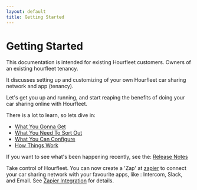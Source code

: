 ```yaml
---
layout: default
title: Getting Started
---
```

# Getting Started

This documentation is intended for existing Hourfleet customers. Owners of an existing hourfleet tenancy.

It discusses setting up and customizing of your own Hourfleet car sharing network and app (tenancy).

Let's get you up and running, and start reaping the benefits of doing your car sharing online with Hourfleet.

There is a lot to learn, so lets dive in:

* [What You Gonna Get](inthebox.html)
* [What You Need To Sort Out](youprovide.html)
* [What You Can Configure](youconfigure.html)
* [How Things Work](howitworks.html)



If you want to see what's been happening recently, see the: [Release Notes](releasenotes.html)

Take control of Hourfleet. You can now create a 'Zap' at [zapier](www.zapier.com) to connect your car sharing network with your favourite apps, like : Intercom, Slack, and Email. See [Zapier Integration](zapier.html) for details.
